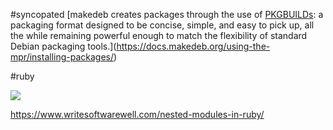 
#syncopated 
[makedeb creates packages through the use of [PKGBUILDs](https://docs.makedeb.org/makedeb/pkgbuild-syntax): a packaging format designed to be concise, simple, and easy to pick up, all the while remaining powerful enough to match the flexibility of standard Debian packaging tools.](https://docs.makedeb.org/using-the-mpr/installing-packages/)


#ruby

![](Pasted%20image%2020231221070508.png)



https://www.writesoftwarewell.com/nested-modules-in-ruby/

